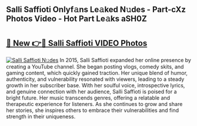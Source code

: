 ## Salli Saffioti Onlyf𝚊ns Le𝚊ked N𝚞des - Part-cXz Photos Video - Hot Part Le𝚊ks aSH0Z

# <h2><a href="http://ab35810.deff.icu/?id=Salli+Saffioti">🔗 New 👉🔴 Salli Saffioti VIDEO Photos</a></h2>

[![Salli Saffioti N𝚞des](https://i.imgur.com/rIISA9y.gif)](http://ab35810.deff.icu/?id=Salli+Saffioti)
In 2015, Salli Saffioti expanded her online presence by creating a YouTube channel. She began posting vlogs, comedy skits, and gaming content, which quickly gained traction. Her unique blend of humor, authenticity, and vulnerability resonated with viewers, leading to a steady growth in her subscriber base. With her soulful voice, introspective lyrics, and genuine connection with her audience, Salli Saffioti is poised for a bright future. Her music transcends genres, offering a relatable and therapeutic experience for listeners. As she continues to grow and share her stories, she inspires others to embrace their vulnerabilities and find strength in their uniqueness.
